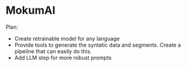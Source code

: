 # MokumAI

Plan:

- Create retrainable model for any language
- Provide tools to generate the syntatic data and segments. Create a pipeline that can easily do this.
- Add LLM step for more robust prompts